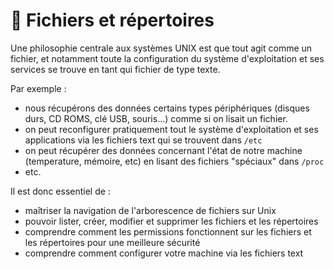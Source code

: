 # 📂 Fichiers et répertoires

Une philosophie centrale aux systèmes UNIX est que tout agit comme un fichier, et notamment toute la configuration du système d'exploitation et ses services se trouve en tant qui fichier de type texte.

Par exemple :

* nous récupérons des données certains types périphériques (disques durs, CD ROMS, clé USB, souris...) comme si on lisait un fichier.
* on peut reconfigurer pratiquement tout le système d'exploitation et ses applications via les fichiers text qui se trouvent dans `/etc`
* on peut récupérer des données concernant l'état de notre machine (temperature, mémoire, etc) en lisant des fichiers "spéciaux" dans `/proc`
* etc.

Il est donc essentiel de :

* maîtriser la navigation de l'arborescence de fichiers sur Unix
* pouvoir lister, créer, modifier et supprimer les fichiers et les répertoires
* comprendre comment les permissions fonctionnent sur les fichiers et les répertoires pour une meilleure sécurité
* comprendre comment configurer votre machine via les fichiers text
